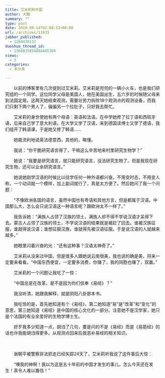 ```yaml
---
title: 艾米莉和中国
author: 大鹏
summary: ""
type: post
date: 2010-09-14T02:08:53+00:00
url: /archives/11833
jabber_published:
  - 1284430133
duoshuo_thread_id:
  - 1360835854884405360
views:
  - 3
categories:
  - 未分类

---
```

　　以前的博客里有几次提到过艾米莉。艾米莉是兜兜的一辆小火车，也是我们研究组的一个同学。这位同学父母是美国人，她在美国出生，五六岁的时候随父母来到法国定居。这两天她结束观测，需要壮劳力拆除18个观测点的观测设备，而我们只剩下两个男人了，偏偏另一个拉肚子，只好我去帮忙。
  
　　艾米莉的身世使她有两个母语：英语和法语。在中学她修了拉丁语和西班牙语，后来自己学了意大利语，在大学又学了汉语，来到德国读博士又学了德语，我们组开了韩语课，于是她又修了韩语……
  
　　她能流利地说英法德意西，其他的，略懂。
  
　　我说：“你干脆研究语言得了，干嘛这么辛苦地来村里研究生物学？”
  
　　她说：“我要是研究语言，就只能研究语言，没法研究生物了。但是我现在研究生物，还可以业余研究语言。”

　　她说她刚学汉语的时候比以往学任何一种外语都兴奋。不用变时态，不用变人称，一个动词就一个模样，加上副词就行了，真是太方便了。然后她问了我一个问题：
  
　　“不像欧洲各国的语言，虽然中国也有粤语和其他方言，但是都属于汉语。中国那么大，怎么会只说汉语这一种语言呢？跟欧洲太不一样了。”
  
　　我告诉她：“满族人占领了汉族的领土，满族人却不得不学说汉语才呆得下去。蒙古人占领了汉族的领土，不学说汉语的结果就是被赶了回去。谁被汉族征服，谁就得说汉语；谁想征服汉族，谁就得先被汉语征服。于是说汉语的人就越来越多。”

　　她眼里闪着兴奋的光：“还有这种事？汉语太神奇了。”

　　艾米莉从没来过中国，但是很多人跟她说云南很美，我也说的确是美，将来一定要来看看。“中国东西便宜，一定要多消费，你赚了，我的同胞也赚了，双赢。”

　　艾米莉的一个问题让我吃了一惊：
  
　　“中国总是在改革，是不是因为你们信奉《易经》？”
  
　　我没听清，她跟我解释，就是阴阳八卦那本书。
  
　　我吃惊的是，首先她知道有个《易经》，第二她知道“易”是“改革”和“变化”的意思，第三她知道《易经》是中国的核心文化的一部分。注意她不是汉学家，她只是个法国的有业余爱好的生物学博士生。

　　好歹我多少知道一点，胡诌了几句，要是问的不是《易经》而是《易筋经》的话也许我能胡诌得更多。从观测点回来后我恶补易经的相关知识。
  
　　
  
　　谢朝平被警察非法抓走已经失踪24天了，艾米莉听我说了这件事后大惊：
  
　　“噢我的神啊！我以为这是五十年前的中国才发生的事儿，怎么今天还在发生！真令人难以置信！”
